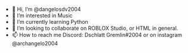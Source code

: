 - 👋 Hi, I’m @dangelosdv2004
- 👀 I’m interested in Music
- 🌱 I’m currently learning Python
- 💞️ I’m looking to collaborate on ROBLOX Studio, or HTML in general.
- 📫 How to reach me Discord: Dschlatt Gremlin#2004 or on instagram @archangelo2004

<!---
I am not always online!!!
--->
